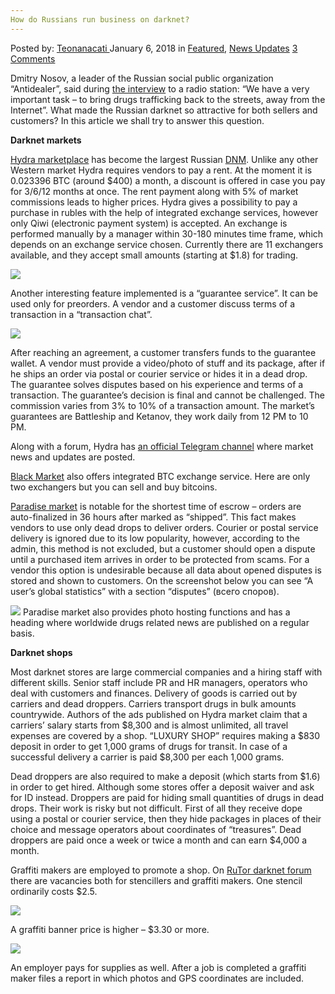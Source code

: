 ```yaml
---
How do Russians run business on darknet?
---
```

<article class="post-listing post-24294 post type-post status-publish format-standard has-post-thumbnail hentry category-deepdot-news category-news-updates tag-business tag-darknet tag-run tag-russians">
<div class="post-inner">
<p class="post-meta">
<span>Posted by: <a href="https://www.deepdotweb.com/author/teonanacati/" title="">Teonanacati </a></span>
<span>January 6, 2018</span>
<span>in <a href="https://www.deepdotweb.com/category/deepdot-news/" rel="category tag">Featured</a>, <a href="https://www.deepdotweb.com/category/news-updates/" rel="category tag">News Updates</a></span>
<span><a href="https://www.deepdotweb.com/2018/01/06/russians-run-business-darknet/#comments">3 Comments</a></span>
</p>
<div class="clear"></div>
<div class="entry">
<p>Dmitry Nosov, a leader of the Russian social public organization &#8220;Antidealer&#8221;, said during <a href="https://lenta.ru/news/2017/09/20/narko/">the interview</a> to a radio station: &#8220;We have a very important task &#8211; to bring drugs trafficking back to the streets, away from the Internet&#8221;. What made the Russian darknet so attractive for both sellers and customers? In this article we shall try to answer this question.</p>
<p><strong>Darknet markets</strong></p>
<p><a href="https://www.deepdotweb.com/marketplace-directory/listing/hydra-russian/">Hydra marketplace</a> has become the largest Russian <a href="https://www.deepdotweb.com/dark-net-market-comparison-chart/">DNM</a>. Unlike any other Western market Hydra requires vendors to pay a rent. At the moment it is 0.023396 BTC (around $400) a month, a discount is offered in case you pay for 3/6/12 months at once. The rent payment along with 5% of market commissions leads to higher prices. Hydra gives a possibility to pay a purchase in rubles with the help of integrated exchange services, however only Qiwi (electronic payment system) is accepted. An exchange is performed manually by a manager within 30-180 minutes time frame, which depends on an exchange service chosen. Currently there are 11 exchangers available, and they accept small amounts (starting at $1.8) for trading.</p>
<p><img class="wp-image-24297" src="https://www.deepdotweb.com/wp-content/uploads/2018/01/word-image-11.png" srcset="https://www.deepdotweb.com/wp-content/uploads/2018/01/word-image-11.png 938w, https://www.deepdotweb.com/wp-content/uploads/2018/01/word-image-11-300x140.png 300w" sizes="(max-width: 938px) 100vw, 938px" /></p>
<p>Another interesting feature implemented is a &#8220;guarantee service&#8221;. It can be used only for preorders. A vendor and a customer discuss terms of a transaction in a &#8220;transaction chat&#8221;.</p>
<p><img class="wp-image-24298" src="https://www.deepdotweb.com/wp-content/uploads/2018/01/word-image-12.png" srcset="https://www.deepdotweb.com/wp-content/uploads/2018/01/word-image-12.png 749w, https://www.deepdotweb.com/wp-content/uploads/2018/01/word-image-12-300x127.png 300w" sizes="(max-width: 749px) 100vw, 749px" /></p>
<p>After reaching an agreement, a customer transfers funds to the guarantee wallet. A vendor must provide a video/photo of stuff and its package, after if he ships an order via postal or courier service or hides it in a dead drop. The guarantee solves disputes based on his experience and terms of a transaction. The guarantee&#8217;s decision is final and cannot be challenged. The commission varies from 3% to 10% of a transaction amount. The market&#8217;s guarantees are Battleship and Ketanov, they work daily from 12 PM to 10 PM.</p>
<p>Along with a forum, Hydra has <a href="http://t.me/hydraoniondeep">an official Telegram channel</a> where market news and updates are posted.</p>
<p><a href="http://blackmartihc5de5.onion">Black Market</a> also offers integrated BTC exchange service. Here are only two exchangers but you can sell and buy bitcoins.</p>
<p><a href="http://paradisejqbeybgh.onion">Paradise market</a> is notable for the shortest time of escrow &#8211; orders are auto-finalized in 36 hours after marked as &#8220;shipped&#8221;. This fact makes vendors to use only dead drops to deliver orders. Courier or postal service delivery is ignored due to its low popularity, however, according to the admin, this method is not excluded, but a customer should open a dispute until a purchased item arrives in order to be protected from scams. For a vendor this option is undesirable because all data about opened disputes is stored and shown to customers. On the screenshot below you can see &#8220;A user&#8217;s global statistics&#8221; with a section &#8220;disputes&#8221; (всего споров).</p>
<p><img class="wp-image-24299" src="https://www.deepdotweb.com/wp-content/uploads/2018/01/word-image-13.png" srcset="https://www.deepdotweb.com/wp-content/uploads/2018/01/word-image-13.png 798w, https://www.deepdotweb.com/wp-content/uploads/2018/01/word-image-13-300x194.png 300w" sizes="(max-width: 798px) 100vw, 798px" /> Paradise market also provides photo hosting functions and has a heading where worldwide drugs related news are published on a regular basis.</p>
<p><strong>Darknet shops</strong></p>
<p>Most darknet stores are large commercial companies and a hiring staff with different skills. Senior staff include PR and HR managers, operators who deal with customers and finances. Delivery of goods is carried out by carriers and dead droppers. Carriers transport drugs in bulk amounts countrywide. Authors of the ads published on Hydra market claim that a carriers&#8217; salary starts from $8,300 and is almost unlimited, all travel expenses are covered by a shop. &#8220;LUXURY SHOP&#8221; requires making a $830 deposit in order to get 1,000 grams of drugs for transit. In case of a successful delivery a carrier is paid $8,300 per each 1,000 grams.</p>
<p><a id="post-24294-_gjdgxs"></a> Dead droppers are also required to make a deposit (which starts from $1.6) in order to get hired. Although some stores offer a deposit waiver and ask for ID instead. Droppers are paid for hiding small quantities of drugs in dead drops. Their work is risky but not difficult. First of all they receive dope using a postal or courier service, then they hide packages in places of their choice and message operators about coordinates of &#8220;treasures&#8221;. Dead droppers are paid once a week or twice a month and can earn $4,000 a month.</p>
<p>Graffiti makers are employed to promote a shop. On <a href="https://www.deepdotweb.com/marketplace-directory/listing/rutor/">RuTor darknet forum</a> there are vacancies both for stencillers and graffiti makers. One stencil ordinarily costs $2.5.</p>
<p><img class="wp-image-24301" src="https://www.deepdotweb.com/wp-content/uploads/2018/01/word-image-14.png" srcset="https://www.deepdotweb.com/wp-content/uploads/2018/01/word-image-14.png 444w, https://www.deepdotweb.com/wp-content/uploads/2018/01/word-image-14-295x300.png 295w, https://www.deepdotweb.com/wp-content/uploads/2018/01/word-image-14-55x55.png 55w, https://www.deepdotweb.com/wp-content/uploads/2018/01/word-image-14-50x50.png 50w" sizes="(max-width: 444px) 100vw, 444px" /></p>
<p>A graffiti banner price is higher &#8211; $3.30 or more.</p>
<p><img class="wp-image-24302" src="https://www.deepdotweb.com/wp-content/uploads/2018/01/word-image-15.png" srcset="https://www.deepdotweb.com/wp-content/uploads/2018/01/word-image-15.png 738w, https://www.deepdotweb.com/wp-content/uploads/2018/01/word-image-15-300x191.png 300w" sizes="(max-width: 738px) 100vw, 738px" /></p>
<p>An employer pays for supplies as well. After a job is completed a graffiti maker files a report in which photos and GPS coordinates are included.</p>
</div>
<span style="display:none"><a href="https://www.deepdotweb.com/tag/business/" rel="tag">business</a> <a href="https://www.deepdotweb.com/tag/darknet/" rel="tag">darknet</a> <a href="https://www.deepdotweb.com/tag/run/" rel="tag">run</a> <a href="https://www.deepdotweb.com/tag/russians/" rel="tag">russians</a></span> <span style="display:none" class="updated">2018-01-06</span>
<div style="display:none" class="vcard author" itemprop="author" itemscope itemtype="http://schema.org/Person"><strong class="fn" itemprop="name"><a href="https://www.deepdotweb.com/author/teonanacati/" title="Posts by Teonanacati" rel="author">Teonanacati</a></strong></div>
</div>
</article>

